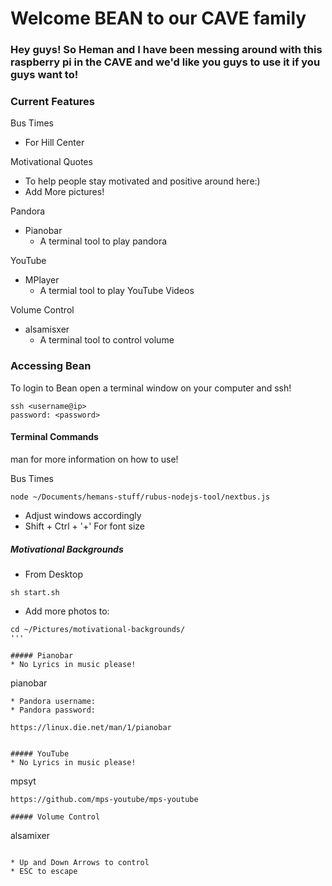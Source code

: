 # Welcome BEAN to our CAVE family 

### Hey guys!  So Heman and I have been messing around with this raspberry pi in the CAVE and we'd like you guys to use it if you guys want to!

### Current Features

Bus Times
* For Hill Center

Motivational Quotes
* To help people stay motivated and positive around here:)
* Add More pictures!

Pandora
* Pianobar
  * A terminal tool to play pandora

YouTube
* MPlayer
  * A termial tool to play YouTube Videos

Volume Control
* alsamisxer
  * A terminal tool to control volume


### Accessing Bean

To login to Bean open a terminal window on your computer and ssh!
```
ssh <username@ip> 
password: <password>
```


#### Terminal Commands

man <command> for more information on how to use!

Bus Times
```
node ~/Documents/hemans-stuff/rubus-nodejs-tool/nextbus.js
```
* Adjust windows accordingly
* Shift + Ctrl + '+' For font size

##### Motivational Backgrounds
* From Desktop

```
sh start.sh
```
* Add more photos to:
```
cd ~/Pictures/motivational-backgrounds/
'''

##### Pianobar
* No Lyrics in music please!

```
pianobar
```
* Pandora username:
* Pandora password:

https://linux.die.net/man/1/pianobar


##### YouTube
* No Lyrics in music please!
```
mpsyt
```
https://github.com/mps-youtube/mps-youtube

##### Volume Control

```
alsamixer
```

* Up and Down Arrows to control
* ESC to escape

